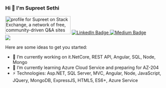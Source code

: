 ### Hi 👋 I'm Supreet Sethi

<div id="badges">
  <a target="_blank" href="https://stackexchange.com/users/1838322"><img src="https://stackexchange.com/users/flair/1838322.png" width="208" height="58" alt="profile for Supreet on Stack Exchange, a network of free, community-driven Q&amp;A sites" title="profile for Supreet on     Stack Exchange, a network of free, community-driven Q&amp;A sites"></a>
  <a target="_blank" href="https://www.linkedin.com/in/supreet-sethi-21a79b16/">
    <img src="https://img.shields.io/badge/LinkedIn-blue?style=for-the-badge&logo=linkedin&logoColor=white" alt="LinkedIn Badge"/>
  </a>
  <a target="_blank" href="https://medium.com/@supreet1986">
    <img src="https://img.shields.io/badge/Medium-12100E?style=for-the-badge&logo=medium&logoColor=white" alt="Medium Badge"/>
  </a>
</div>


<picture>
 <source
    srcset="https://github-readme-stats.vercel.app/api?username=supreetsethi&show_icons=true&hide=contribs,prs"
  />
  <img src="https://github-readme-stats.vercel.app/api?username=supreetsethi&show_icons=false" />
  <source
    srcset="https://github-readme-stats.vercel.app/api?username=supreetsethi&show_icons=false&theme=onedark&hide=contribs,prs"
  />
</picture>

<!--**supreetsethi/supreetsethi** is a ✨ _special_ ✨ repository because its `README.md` (this file) appears on your GitHub profile.-->

Here are some ideas to get you started:

- 🔭 I’m currently working on it.NetCore, REST API, Angular, SQL, Node, Mongo
- 🌱 I’m currently learning Azure Cloud Service and preparing for AZ-204
- ⚡ Technologies: Asp.NET, SQL Server, MVC, Angular, Node, JavaScript, JQuery, MongoDB, ExpressJS, HTML5, ES6+, Azure Service
<!--- 👯 I’m looking to collaborate on ...
- 🤔 I’m looking for help with ...
- 💬 Ask me about ...
- 📫 How to reach me: ...
- 😄 Pronouns: ...
- ⚡ Fun fact: ...
-->
